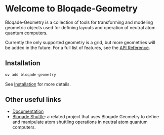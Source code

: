 # Welcome to Bloqade-Geometry

Bloqade-Geometry is a collection of tools for transforming and modeling geometric
objects used for defining layouts and operation of neutral atom quantum computers.

Currently the only supported geometry is a grid, but more geometries will be added in
the future. For a full list of features, see the [API Reference](https://queracomputing.github.io/bloqade-geometry/dev/reference/bloqade/geometry/prelude/).

## Installation

```bash
uv add bloqade-geometry
```

See [Installation](install.md) for more details.

## Other useful links

- [Documentation](https://queracomputing.github.io/bloqade-geometry/dev/)
- [Bloqade Shuttle](https://queracomputing.github.io/bloqade-shuttle/dev/): a related
project that uses Bloqade Geometry to define and manipulate atom shuttling operations
in neutral atom quantum computers.
